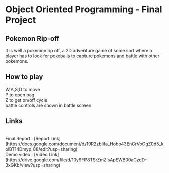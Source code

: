# Object Oriented Programming - Final Project

## Pokemon Rip-off
It is well a pokemon rip off, a 2D adventure game of some sort where a player has to look for pokeballs to capture pokemons and battle with other pokemons.

## How to play
W,A,S,D to move
<br>P to open bag
<br>Z to get on/off cycle
<br>battle controls are shown in battle screen

## Links
<br>
Final Report : [Report Link] (https://docs.google.com/document/d/19R2zbIifa_Hobo43EnCrVoOgZ0d5_kolBT14Dmyp_88/edit?usp=sharing)
<br>
Demo video : [Video Link] (https://drive.google.com/file/d/10y9FP8TSrZmZIsApEWB00aCzdD-3xGKb/view?usp=sharing)
